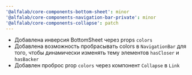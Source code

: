 ```yaml
---
'@alfalab/core-components-bottom-sheet': minor
'@alfalab/core-components-navigation-bar-private': minor
'@alfalab/core-components-collapse': patch
---
```


- Добавлена инверсия BottomSheet через props `colors`
- Добавлена возможность пробрасывать colors в `NavigationBar` для того, чтобы динамически изменять тему элементов `hasCloser` и `hasBacker`
- Добавлен проброс prop `colors` через компонент `Collapse` в `Link`